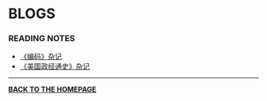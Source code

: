 # BLOGS

### READING NOTES

- <a href="blogs/code-note.html">《编码》杂记</a>
- <a href="blogs/ushispe-note.html">《美国政经通史》杂记</a>

---

<b><a href="index.html">BACK TO THE HOMEPAGE</a></b>